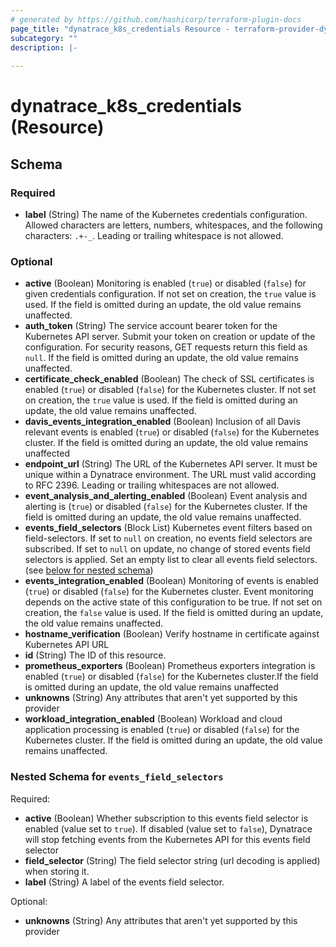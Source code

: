 ```yaml
---
# generated by https://github.com/hashicorp/terraform-plugin-docs
page_title: "dynatrace_k8s_credentials Resource - terraform-provider-dynatrace"
subcategory: ""
description: |-
  
---
```


# dynatrace_k8s_credentials (Resource)





<!-- schema generated by tfplugindocs -->
## Schema

### Required

- **label** (String) The name of the Kubernetes credentials configuration.  Allowed characters are letters, numbers, whitespaces, and the following characters: `.+-_`. Leading or trailing whitespace is not allowed.

### Optional

- **active** (Boolean) Monitoring is enabled (`true`) or disabled (`false`) for given credentials configuration.  If not set on creation, the `true` value is used.  If the field is omitted during an update, the old value remains unaffected.
- **auth_token** (String) The service account bearer token for the Kubernetes API server.  Submit your token on creation or update of the configuration. For security reasons, GET requests return this field as `null`.  If the field is omitted during an update, the old value remains unaffected.
- **certificate_check_enabled** (Boolean) The check of SSL certificates is enabled (`true`) or disabled (`false`) for the Kubernetes cluster.  If not set on creation, the `true` value is used.  If the field is omitted during an update, the old value remains unaffected.
- **davis_events_integration_enabled** (Boolean) Inclusion of all Davis relevant events is enabled (`true`) or disabled (`false`) for the Kubernetes cluster. If the field is omitted during an update, the old value remains unaffected
- **endpoint_url** (String) The URL of the Kubernetes API server.  It must be unique within a Dynatrace environment.  The URL must valid according to RFC 2396. Leading or trailing whitespaces are not allowed.
- **event_analysis_and_alerting_enabled** (Boolean) Event analysis and alerting is (`true`) or disabled (`false`) for the Kubernetes cluster. If the field is omitted during an update, the old value remains unaffected.
- **events_field_selectors** (Block List) Kubernetes event filters based on field-selectors. If set to `null` on creation, no events field selectors are subscribed. If set to `null` on update, no change of stored events field selectors is applied. Set an empty list to clear all events field selectors. (see [below for nested schema](#nestedblock--events_field_selectors))
- **events_integration_enabled** (Boolean) Monitoring of events is enabled (`true`) or disabled (`false`) for the Kubernetes cluster. Event monitoring depends on the active state of this configuration to be true.  If not set on creation, the `false` value is used.  If the field is omitted during an update, the old value remains unaffected.
- **hostname_verification** (Boolean) Verify hostname in certificate against Kubernetes API URL
- **id** (String) The ID of this resource.
- **prometheus_exporters** (Boolean) Prometheus exporters integration is enabled (`true`) or disabled (`false`) for the Kubernetes cluster.If the field is omitted during an update, the old value remains unaffected
- **unknowns** (String) Any attributes that aren't yet supported by this provider
- **workload_integration_enabled** (Boolean) Workload and cloud application processing is enabled (`true`) or disabled (`false`) for the Kubernetes cluster. If the field is omitted during an update, the old value remains unaffected.

<a id="nestedblock--events_field_selectors"></a>
### Nested Schema for `events_field_selectors`

Required:

- **active** (Boolean) Whether subscription to this events field selector is enabled (value set to `true`). If disabled (value set to `false`), Dynatrace will stop fetching events from the Kubernetes API for this events field selector
- **field_selector** (String) The field selector string (url decoding is applied) when storing it.
- **label** (String) A label of the events field selector.

Optional:

- **unknowns** (String) Any attributes that aren't yet supported by this provider


